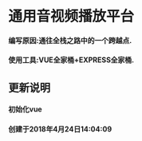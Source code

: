 # 通用音视频播放平台
#### 编写原因:通往全栈之路中的一个跨越点.
#### 使用工具:VUE全家桶+EXPRESS全家桶.






## 更新说明

#### 初始化vue

#### 创建于2018年4月24日14:04:09